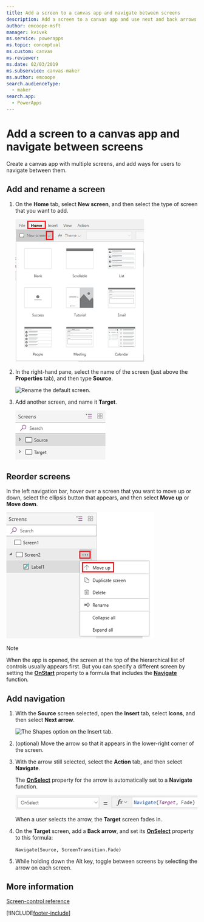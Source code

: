 ```yaml
---
title: Add a screen to a canvas app and navigate between screens
description: Add a screen to a canvas app and use next and back arrows to go between screens.
author: emcoope-msft
manager: kvivek
ms.service: powerapps
ms.topic: conceptual
ms.custom: canvas
ms.reviewer: 
ms.date: 02/03/2019
ms.subservice: canvas-maker
ms.author: emcoope
search.audienceType: 
  - maker
search.app: 
  - PowerApps
---
```

# Add a screen to a canvas app and navigate between screens

Create a canvas app with multiple screens, and add ways for users to navigate between them.

## Add and rename a screen

1. On the **Home** tab, select **New screen**, and then select the type of screen that you want to add.

    ![Add Screen option on the Home tab.](./media/add-screen-context-variables/add-screen.png)

2. In the right-hand pane, select the name of the screen (just above the **Properties** tab), and then type **Source**.

    ![Rename the default screen.](./media/add-screen-context-variables/name-source-screen.png)

3. Add another screen, and name it **Target**.

    ![Two screens in the left navigation bar.](./media/add-screen-context-variables/two-screens-in-nav.png)

## Reorder screens

In the left navigation bar, hover over a screen that you want to move up or down, select the ellipsis button that appears, and then select **Move up** or **Move down**.

![Reorder screen.](./media/add-screen-context-variables/reorder-screen.png)

> [!NOTE]
> When the app is opened, the screen at the top of the hierarchical list of controls usually appears first. But you can specify a different screen by setting the **[OnStart](controls/control-screen.md)** property to a formula that includes the **[Navigate](functions/function-navigate.md)** function.

## Add navigation

1. With the **Source** screen selected, open the **Insert** tab, select **Icons**, and then select **Next arrow**.  

    ![The Shapes option on the Insert tab.](./media/add-screen-context-variables/add-next-arrow.png)

2. (optional) Move the arrow so that it appears in the lower-right corner of the screen.

3. With the arrow still selected, select the **Action** tab, and then select **Navigate**.

    The **[OnSelect](controls/properties-core.md)** property for the arrow is automatically set to a **Navigate** function.

    ![OnSelect property set to Navigate function.](./media/add-screen-context-variables/onselect-default.png)

    When a user selects the arrow, the **Target** screen fades in.

4. On the **Target** screen, add a **Back arrow**, and set its **[OnSelect](controls/properties-core.md)** property to this formula:

    `Navigate(Source, ScreenTransition.Fade)`

5. While holding down the Alt key, toggle between screens by selecting the arrow on each screen.

## More information

[Screen-control reference](controls/control-screen.md)

[!INCLUDE[footer-include](../../includes/footer-banner.md)]